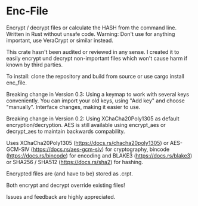 # Enc-File
Encrypt / decrypt files or calculate the HASH from the command line. Written in Rust without unsafe code. Warning: Don't use for anything important, use VeraCrypt or similar instead.

This crate hasn't been audited or reviewed in any sense. I created it to easily encrypt und decrypt non-important files which won't cause harm if known by third parties.

To install: clone the repository and build from source or use cargo install enc_file.

Breaking change in Version 0.3: Using a keymap to work with several keys conveniently. You can import your old keys, using "Add key" and choose "manually". Interface changes, making it easier to use.

Breaking change in Version 0.2: Using XChaCha20Poly1305 as default encryption/decryption. AES is still available using encrypt_aes or decrypt_aes to maintain backwards compability.

Uses XChaCha20Poly1305 (https://docs.rs/chacha20poly1305) or AES-GCM-SIV (https://docs.rs/aes-gcm-siv) for cryptography, bincode (https://docs.rs/bincode) for encoding and BLAKE3 (https://docs.rs/blake3) or SHA256 / SHA512 (https://docs.rs/sha2) for hashing.

Encrypted files are (and have to be) stored as .crpt.

Both encrypt and decrypt override existing files!

Issues and feedback are highly appreciated. 
